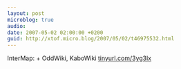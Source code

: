 ```yaml
---
layout: post
microblog: true
audio: 
date: 2007-05-02 02:00:00 +0200
guid: http://xtof.micro.blog/2007/05/02/t46975532.html
---
```

InterMap: + OddWiki, KaboWiki [tinyurl.com/3yg3lx](http://tinyurl.com/3yg3lx)
